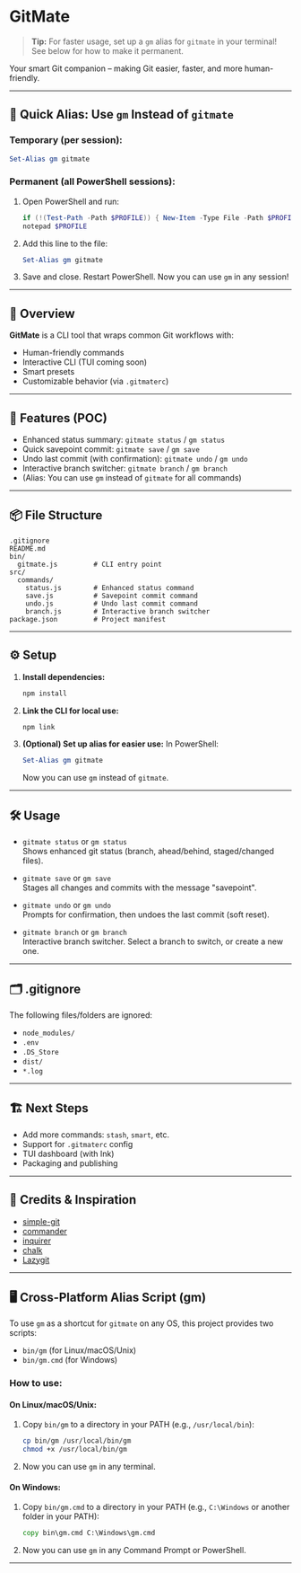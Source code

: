 # GitMate

> **Tip:** For faster usage, set up a `gm` alias for `gitmate` in your terminal! See below for how to make it permanent.

Your smart Git companion – making Git easier, faster, and more human-friendly.

---

## 🚀 Quick Alias: Use `gm` Instead of `gitmate`

### **Temporary (per session):**

```powershell
Set-Alias gm gitmate
```

### **Permanent (all PowerShell sessions):**

1. Open PowerShell and run:
   ```powershell
   if (!(Test-Path -Path $PROFILE)) { New-Item -Type File -Path $PROFILE -Force }
   notepad $PROFILE
   ```
2. Add this line to the file:
   ```powershell
   Set-Alias gm gitmate
   ```
3. Save and close. Restart PowerShell. Now you can use `gm` in any session!

---

## 🧩 Overview

**GitMate** is a CLI tool that wraps common Git workflows with:

- Human-friendly commands
- Interactive CLI (TUI coming soon)
- Smart presets
- Customizable behavior (via `.gitmaterc`)

---

## 🚀 Features (POC)

- Enhanced status summary: `gitmate status` / `gm status`
- Quick savepoint commit: `gitmate save` / `gm save`
- Undo last commit (with confirmation): `gitmate undo` / `gm undo`
- Interactive branch switcher: `gitmate branch` / `gm branch`
- (Alias: You can use `gm` instead of `gitmate` for all commands)

---

## 📦 File Structure

```
.gitignore
README.md
bin/
  gitmate.js         # CLI entry point
src/
  commands/
    status.js        # Enhanced status command
    save.js          # Savepoint commit command
    undo.js          # Undo last commit command
    branch.js        # Interactive branch switcher
package.json         # Project manifest
```

---

## ⚙️ Setup

1. **Install dependencies:**
   ```bash
   npm install
   ```
2. **Link the CLI for local use:**
   ```bash
   npm link
   ```
3. **(Optional) Set up alias for easier use:**
   In PowerShell:
   ```powershell
   Set-Alias gm gitmate
   ```
   Now you can use `gm` instead of `gitmate`.

---

## 🛠️ Usage

- `gitmate status` or `gm status`  
  Shows enhanced git status (branch, ahead/behind, staged/changed files).

- `gitmate save` or `gm save`  
  Stages all changes and commits with the message "savepoint".

- `gitmate undo` or `gm undo`  
  Prompts for confirmation, then undoes the last commit (soft reset).

- `gitmate branch` or `gm branch`  
  Interactive branch switcher. Select a branch to switch, or create a new one.

---

## 🗂️ .gitignore

The following files/folders are ignored:

- `node_modules/`
- `.env`
- `.DS_Store`
- `dist/`
- `*.log`

---

## 🏗️ Next Steps

- Add more commands: `stash`, `smart`, etc.
- Support for `.gitmaterc` config
- TUI dashboard (with Ink)
- Packaging and publishing

---

## 🙏 Credits & Inspiration

- [simple-git](https://www.npmjs.com/package/simple-git)
- [commander](https://www.npmjs.com/package/commander)
- [inquirer](https://www.npmjs.com/package/inquirer)
- [chalk](https://www.npmjs.com/package/chalk)
- [Lazygit](https://github.com/jesseduffield/lazygit)

---

## 🖥️ Cross-Platform Alias Script (gm)

To use `gm` as a shortcut for `gitmate` on any OS, this project provides two scripts:

- `bin/gm` (for Linux/macOS/Unix)
- `bin/gm.cmd` (for Windows)

### **How to use:**

#### **On Linux/macOS/Unix:**

1. Copy `bin/gm` to a directory in your PATH (e.g., `/usr/local/bin`):
   ```sh
   cp bin/gm /usr/local/bin/gm
   chmod +x /usr/local/bin/gm
   ```
2. Now you can use `gm` in any terminal.

#### **On Windows:**

1. Copy `bin/gm.cmd` to a directory in your PATH (e.g., `C:\Windows` or another folder in your PATH):
   ```cmd
   copy bin\gm.cmd C:\Windows\gm.cmd
   ```
2. Now you can use `gm` in any Command Prompt or PowerShell.

---
